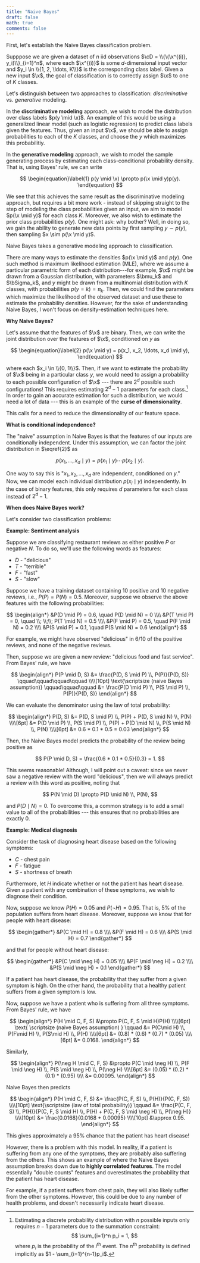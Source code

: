 ```yaml
---
title: "Naive Bayes"
draft: false
math: true
comments: false
---
```


First, let's establish the Naive Bayes classification problem.

Supppose we are given a dataset of $n$ iid observations $\cD = \\{\(\x^{(i)}, y_i)\\}_{i=1}^n$, where each $\x^{(i)}$ is some $d$-dimensional input vector and $y_i \in \\{1, 2, \ldots, K\\}$ is the corresponding class label. Given a new input $\x$, the goal of classification is to correctly assign $\x$ to one of $K$ classes.

Let's distinguish between two approaches to classification: *discriminative* vs. *generative* modeling.

In the **discriminative modeling** approach, we wish to model the distribution over class labels $p(y \mid \x)$. An example of this would be using a generalized linear model (such as logistic regression) to predict class labels given the features. Thus, given an input $\x$, we should be able to assign probabilities to each of the $K$ classes, and choose the $y$ which maximizes this probabilitiy.

In the **generative modeling** approach, we wish to model the sample generating process by estimating each class-conditional probability density. That is, using Bayes' rule, we can write

$$
\begin{equation}\label{1}
p(y \mid \x) \propto p(\x \mid y)p(y).
\end{equation}
$$

We see that this achieves the same result as the discriminative modeling approach, but requires a bit more work - instead of skipping straight to the step of modeling the class probabilities given an input, we aim to model $p(\x \mid y)$ for each class $K$. Moreover, we also wish to estimate the prior class probabilities $p(y)$. One might ask: why bother? Well, in doing so, we gain the ability to generate new data points by first sampling $y \sim p(y)$, then sampling $x \sim p(\x \mid y)$.

Naive Bayes takes a generative modeling approach to classification.

There are many ways to estimate the densities $p(\x \mid y)$ and $p(y)$. One such method is maximum likelihood estimation (MLE), where we assume a particular parametric form of each distribution---for example, $\x$ might be drawn from a Gaussian distribution, with parameters $\bmu_k$ and $\bSigma_k$, and $y$ might be drawn from a multinomial distribution with $K$ classes, with probabilities $p(y = k) = \pi_k$. Then, we could find the parameters which maximize the likelihood of the observed dataset and use these to estimate the probability densities. However, for the sake of understanding Naive Bayes, I won't focus on density-estimation techniques here.

**Why Naive Bayes?**

Let's assume that the features of $\x$ are binary. Then, we can write the joint distribution over the features of $\x$, conditioned on $y$ as

$$
\begin{equation}\label{2}
p(\x \mid y) = p(x_1, x_2, \ldots, x_d \mid y),
\end{equation}
$$

where each $x_i \in \\{0, 1\\}$. Then, if we want to estimate the probability of $\x$ being in a particular class $y$, we would need to assign a probability to each possible configuration of $\x$ --- there are $2^d$ possible such configurations! This requires estimating $2^d - 1$ parameters for each class.[^fn1]  In order to gain an accurate estimation for such a distribution, we would need a lot of data ---  this is an example of the **curse of dimensionality**.

This calls for a need to reduce the dimensionality of our feature space.


**What is conditional independence?**

The "naive" assumption in Naive Bayes is that the features of our inputs are conditionally independent. Under this assumption, we can factor the joint distribution in $\eqref{2}$ as

$$
p(x_1, \ldots, x_d \mid y) = p(x_1 \mid y) \cdots p(x_2 \mid y).
$$

One way to say this is "$x_1, x_2, \ldots, x_d$ are independent, conditioned on $y$." Now, we can model each individual distribution $p(x_i \mid y)$ independently. In the case of binary features, this only requires $d$ parameters for each class instead of $2^d-1$.

**When does Naive Bayes work?**

Let's consider two classification problems:

**Example: Sentiment analysis**

Suppose we are classifying restaurant reviews as either positive $P$ or negative $N$. To do so, we'll use the following words as features:

* $D$ - "delicious"
* $T$ - "terrible"
* $F$ - "fast"
* $S$ - "slow"

Suppose we have a training dataset containing 10 positive and 10 negative reviews, i.e., $P(P) = P(N) = 0.5$. Moreover, suppose we observe the above features with the following probabilities:

$$
\begin{align*}
&P(D \mid P) = 0.6, \quad P(D \mid N) = 0 \\\\
&P(T \mid P) = 0, \quad \\; \\;\\; P(T \mid N) = 0.5 \\\\
&P(F \mid P) = 0.5, \quad P(F \mid N) = 0.2 \\\\
&P(S \mid P) = 0.1, \quad P(S \mid N) = 0.6
\end{align*}
$$

For example, we might have observed "delicious" in 6/10 of the positive reviews, and none of the negative reviews.

Then, suppose we are given a new review: "delicious food and fast service". From Bayes' rule, we have

$$
\begin{align*}
P(P \mid D, S) &= \frac{P(D, S \mid P) \\, P(P)}{P(D, S)} \qquad\qquad\qquad\qquad \\\\[10pt]
\text{\scriptsize (naive Bayes assumption)} \qquad\qquad\qquad &= \frac{P(D \mid P) \\, P(S \mid P) \\, P(P)}{P(D, S)}
\end{align*}
$$

We can evaluate the denominator using the law of total probability:

$$
\begin{align*}
P(D, S) &= P(D, S \mid P) \\, P(P) + P(D, S \mid N) \\, P(N) \\\\[6pt]
&= P(D \mid P) \\, P(S \mid P) \\, P(P) + P(D \mid N) \\, P(S \mid N) \\, P(N) \\\\[6pt]
&= 0.6 * 0.1 * 0.5 = 0.03
\end{align*}
$$



Then, the Naive Bayes model predicts the probability of the review being positive as

$$
P(P \mid D, S) = \frac{0.6 * 0.1 * 0.5}{0.3} = 1.
$$

This seems reasonable! Although, I will point out a caveat: since we never saw a negative review with the word "delicious", then we will always predict a review with this word as positive, noting that

$$
P(N \mid D) \propto P(D \mid N) \\, P(N),
$$

and $P(D \mid N) = 0$. To overcome this, a common strategy is to add a small value to all of the probabilities --- this ensures that no probabilities are exactly 0.


**Example: Medical diagnosis**

Consider the task of diagnosing heart disease based on the following symptoms:

* $C$ - chest pain
* $F$ - fatigue
* $S$ - shortness of breath

Furthermore, let $H$ indicate whether or not the patient has heart disease. Given a patient with any combination of these symptoms, we wish to diagnose their condition.

Now, suppose we know $P(H) = 0.05$ and $P(\neg H) = 0.95$. That is, 5% of the population suffers from heart disease. Moreover, suppose we know that for people with heart disease:

$$
\begin{gather*}
&P(C \mid H) = 0.8 \\\\
&P(F \mid H) = 0.6 \\\\
&P(S \mid H) = 0.7
\end{gather*}
$$

and that for people without heart disease:

$$
\begin{gather*}
&P(C \mid \neg H) = 0.05 \\\\
&P(F \mid \neg H) = 0.2 \\\\
&P(S \mid \neg H) = 0.1
\end{gather*}
$$

If a patient has heart disease, the probability that they suffer from a given symptom is high. On the other hand, the probability that a healthy patient suffers from a given symptom is low.

Now, suppose we have a patient who is suffering from all three symptoms. From Bayes' rule, we have

$$
\begin{align*}
P(H \mid C, F, S) &\propto P(C, F, S \mid H)P(H) \\\\[6pt]
\text{ \scriptsize (naive Bayes assumption) } \qquad &= P(C\mid H) \\, P(F\mid H) \\, P(S\mid H) \\, P(H) \\\\[6pt]
&= (0.8) * (0.6) * (0.7) * (0.05) \\\\[6pt]
&= 0.0168.
\end{align*}
$$

Similarly, 

$$
\begin{align*}
P(\neg H \mid C, F, S) &\propto P(C \mid \neg H) \\, P(F \mid \neg H) \\, P(S \mid \neg H) \\, P(\neg H) \\\\[6pt]
&= (0.05) * (0.2) * (0.1) * (0.95) \\\\
&= 0.00095.
\end{align*}
$$

Naive Bayes then predicts

$$
\begin{align*}
P(H \mid C, F, S) &= \frac{P(C, F, S) \\, P(H)}{P(C, F, S)} \\\\[10pt]
\text{\scriptsize (law of total probability)} \qquad &= \frac{P(C, F, S) \\, P(H)}{P(C, F, S \mid H) \\, P(H) + P(C, F, S \mid \neg H) \\, P(\neg H)} \\\\[10pt]
&= \frac{0.0168}{0.0168 + 0.00095} \\\\[10pt]
&\approx 0.95.
\end{align*}
$$

This gives approximately a 95% chance that the patient has heart disease!

However, there is a problem with this model. In reality, if a patient is suffering from any one of the symptoms, they are probably also suffering from the others. This shows an example of where the Naive Bayes assumption breaks down due to **highly correlated features**. The model essentially "double counts" features and overestimates the probability that the patient has heart disease.

For example, if a patient suffers from chest pain, they will also likely suffer from the other symptoms. However, this could be due to any number of health problems, and doesn't necessarily indicate heart disease.




[^fn1]: Estimating a discrete probability distribution with $n$ possible inputs only requires $n-1$ parameters due to the summation constraint:
$$
\sum_{i=1}^n p_i = 1,
$$
where $p_i$ is the probability of the $i^{\text{th}}$ event. The $n^{\text{th}}$ probability is defined implicitly as $1 - \sum_{i=1}^{n-1}p_i$.